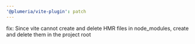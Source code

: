 ```yaml
---
'@plumeria/vite-plugin': patch
---
```


fix: Since vite cannot create and delete HMR files in node_modules, create and delete them in the project root
